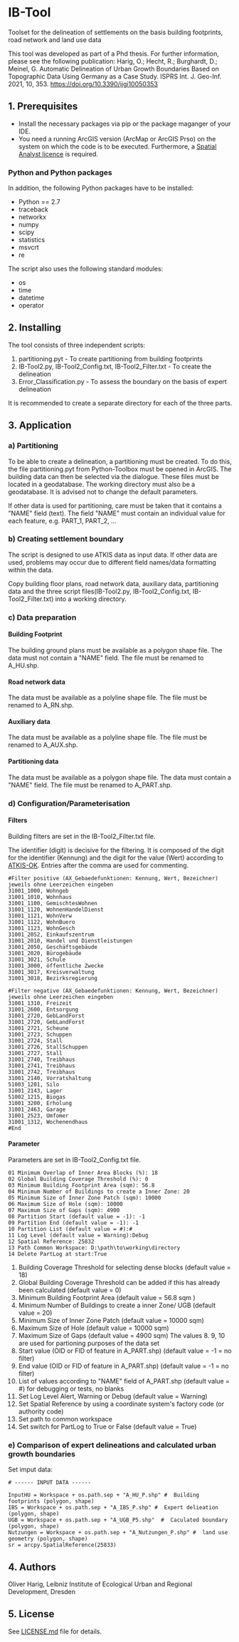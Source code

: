 # IB-Tool

Toolset for the delineation of settlements on the basis building footprints, road network and land use data

This tool was developed as part of a Phd thesis. For further information, please see the following publication: 
Harig, O.; Hecht, R.; Burghardt, D.; Meinel, G. Automatic Delineation of Urban Growth Boundaries Based on Topographic Data Using Germany as a Case Study. ISPRS Int. J. Geo-Inf. 2021, 10, 353. https://doi.org/10.3390/ijgi10050353 


## 1. Prerequisites

- Install the necessary packages via pip or the package maganger of your IDE.
- You need a running ArcGIS version (ArcMap or ArcGIS Prso) on the system on which the code is to be executed. Furthermore, a [Spatial Analyst licence](https://desktop.arcgis.com/en/arcmap/latest/extensions/spatial-analyst/what-is-the-spatial-analyst-extension.htm) is required.


### Python and Python packages 

In addition, the following Python packages have to be installed:

- Python == 2.7
- traceback
- networkx
- numpy
- scipy
- statistics
- msvcrt
- re

The script also uses the following standard modules:

- os
- time
- datetime
- operator 

## 2. Installing

The tool consists of three independent scripts:

1. partitioning.pyt - To create partitioning from building footprints
2. IB-Tool2.py, IB-Tool2_Config.txt, IB-Tool2_Filter.txt - To create the delineation
3. Error_Classification.py - To assess the boundary on the basis of expert delineation

It is recommended to create a separate directory for each of the three parts.

## 3. Application



### a) Partitioning

To be able to create a delineation, a partitioning must be created. To do this, the file partitioning.pyt from Python-Toolbox must be opened in ArcGIS. The building data can then be selected via the dialogue.
These files must be located in a geodatabase. The working directory must also be a geodatabase. It is advised not to change the default parameters.

If other data is used for partitioning, care must be taken that it contains a "NAME" field (text). The field "NAME" must contain an individual value for each feature, e.g. PART_1, PART_2, ...

### b) Creating settlement boundary

The script is designed to use ATKIS data as input data. If other data are used, problems may occur due to different field names/data formatting within the data.

Copy building floor plans, road network data, auxiliary data, partitioning data and the three script files(IB-Tool2.py, IB-Tool2_Config.txt, IB-Tool2_Filter.txt) into a working directory.

### c) Data preparation

#### Building Footprint

The building ground plans must be available as a polygon shape file. The data must not contain a "NAME" field.
The file must be renamed to A_HU.shp.

#### Road network data

The data must be available as a polyline shape file.
The file must be renamed to A_RN.shp.

#### Auxiliary data

The data must be available as a polyline shape file.
The file must be renamed to A_AUX.shp.

#### Partitioning data

The data must be available as a polygon shape file. The data must contain a "NAME" field.
The file must be renamed to A_PART.shp.

### d) Configuration/Parameterisation

#### Filters

Building filters are set in the IB-Tool2_Filter.txt file.

The identifier (digit) is decisive for the filtering. It is composed of the digit for the identifier (Kennung) and the digit for the value (Wert) according to [ATKIS-OK](http://www.adv-online.de/icc/extdeu/nav/a63/binarywriterservlet%3FimgUid%3D9201016e-7efa-8461-e336-b6951fa2e0c9%26uBasVariant%3D11111111-1111-1111-1111-111111111111).
Entries after the comma are used for commenting.

```
#Filter positive (AX_Gebaedefunktionen: Kennung, Wert, Bezeichner) jeweils ohne Leerzeichen eingeben
31001_1000, Wohngeb
31001_1010, Wohnhaus
31001_1100, GemischtesWohnen
31001_1120, WohnenHandelDienst
31001_1121, WohnVerw
31001_1122, WohnBuero
31001_1123, WohnGesch
31001_2052, Einkaufszentrum
31001_2010, Handel und Dienstleistungen
31001_2050, Geschäftsgebäude
31001_2020, Bürogebäude
31001_3021, Schule
31001_3000, öffentliche Zwecke
31001_3017, Kreisverwaltung
31001_3018, Bezirksregierung

#Filter negative (AX_Gebaedefunktionen: Kennung, Wert, Bezeichner) jeweils ohne Leerzeichen eingeben
31001_1310, Freizeit
31001_2600, Entsorgung
31001_2720, GebLandForst
31001_2720, GebLandForst
31001_2721, Scheune
31001_2723, Schuppen
31001_2724, Stall
31001_2726, StallSchuppen
31001_2727, Stall
31001_2740, Treibhaus
31001_2741, Treibhaus
31001_2742, Treibhaus
31001_2140, Vorratshaltung
51003_1201, Silo
31001_2143, Lager
51002_1215, Biogas
31001_3200, Erholung
31001_2463, Garage
31001_2523, Umfomer
31001_1312, Wochenendhaus
#End
```

#### Parameter

Parameters are set in IB-Tool2_Config.txt file.

```
01 Minimum Overlap of Inner Area Blocks (%): 18
02 Global Building Coverage Threshold (%): 0
03 Minimum Building Footprint Area (sqm): 56.8
04 Minimum Number of Buildings to create a Inner Zone: 20
05 Minimum Size of Inner Zone Patch (sqm): 10000
06 Maximum Size of Hole (sqm): 10000
07 Maximum Size of Gaps (sqm): 4900
08 Partition Start (default value = -1): -1
09 Partition End (default value = -1): -1
10 Partition List (default value = #):#
11 Log Level (default value = Warning):Debug
12 Spatial Reference: 25832
13 Path Common Workspace: D:\path\to\working\directory
14 Delete PartLog at start:True
```

1. Building Coverage Threshold for selecting dense blocks (default value = 18)
2. Global Building Coverage Threshold can be added if this has already been calculated (default value = 0) 
3. Minimum Building Footprint Area (default value = 56.8 sqm )
4. Minimum Number of Buildings to create a inner Zone/ UGB (default value = 20)
5. Minimum Size of Inner Zone Patch (default value = 10000 sqm)
6. Maximum Size of Hole (default value = 10000 sqm)
7. Maximum Size of Gaps (default value = 4900 sqm)
The values 8. 9, 10 are used for partioning purposes of the data set
8. Start value (OID or FID of feature in A_PART.shp) (default value = -1 = no filter)
9. End value (OID or FID of feature in A_PART.shp) (default value = -1 = no filter)
10. List of values according to "NAME" field of A_PART.shp (default value = #) for debugging or tests, no blanks
11. Set Log Level Alert, Warning or Debug (default value = Warning)
12. Set Spatial Reference by using a coordinate system's factory code (or authority code)
13. Set path to common workspace
14. Set switch for PartLog to True or False (default value = True)


### e) Comparison of expert delineations and calculated urban growth boundaries

Set imput data:

```
# ------ INPUT DATA ------

InputHU = Workspace + os.path.sep + "A_HU_P.shp" #  Building footprints (polygon, shape)
IBS = Workspace + os.path.sep + "A_IBS_P.shp" #  Expert delieation (polygon, shape)
UGB = Workspace + os.path.sep + "A_UGB_P5.shp"  #  Caculated boundary (polygon, shape)
Nutzungen = Workspace + os.path.sep + "A_Nutzungen_P.shp" #  land use geometry (polygon, shape)
sr = arcpy.SpatialReference(25833)
````


## 4. Authors

Oliver Harig, Leibniz Institute of Ecological Urban and Regional Development, Dresden

## 5. License

See [LICENSE.md](LICENSE.md) file for details.

